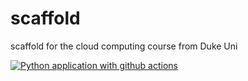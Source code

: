 # scaffold
scaffold for the cloud computing course from Duke Uni

[![Python application with github actions](https://github.com/singh-krishan/scaffold/actions/workflows/main.yml/badge.svg)](https://github.com/singh-krishan/scaffold/actions/workflows/main.yml)
